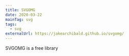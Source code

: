 ```yaml
---
title: SVGOMG
date: 2020-03-22
mainTag: svg
tags:
  - svg
externalUrl: https://jakearchibald.github.io/svgomg/
---
```


SVGOMG is a free library
